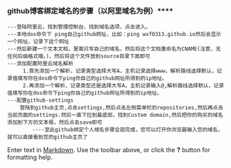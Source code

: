 ### github博客绑定域名的步骤（以阿里域名为例）****


	---登陆阿里云，找到管理控制台，找到域名选项，点击进入。
	---本地dos命令下 ping自己github网址，比如：ping wxf0313.github.io然后会显示一个网址，记录下这个网址
	---然后新建一个文本文档，里面只写自己的域名，然后将这个文档重命名为CNAME(注意，无任何后缀格式哦。)，然后将这个文件放到source目录下面即可
	---添加配置阿里云域名解析
	     1.首先添加一个解析，记录类型选择大写A，主机记录选择www，解析路线选择默认，记录值填写你在dos命令下ping你自己的github网址所得到的ip地址。
	     2.再添加一个解析，记录类型还是选择大写A，主机记录输入@,解析路线选择默认，记录值填写你在dos命令下ping你自己的github网址所得到的ip地址。
	---配置github-settings
		登陆到github主页,点击settings,然后点击左侧菜单栏的repositories,然后再点击当前页面的settings.然后一直下拉到最底部，找到Custom domain,然后把你的购买的域名添加到下方的文本框，然后点击save即可
			----至此github绑定个人域名步骤全部完成，您可以打开你浏览器输入您的域名，就可以直接看到您的github主页了

Enter text in [Markdown](http://daringfireball.net/projects/markdown/). Use the toolbar above, or click the **?** button for formatting help.
